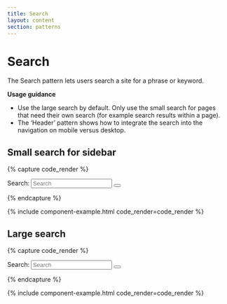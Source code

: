 ```yaml
---
title: Search
layout: content
section: patterns
---
```


# Search

The Search pattern lets users search a site for a phrase or keyword.

**Usage guidance**

- Use the large search by default. Only use the small search for pages that need their own search (for example search results within a page).
- The ‘Header’ pattern shows how to integrate the search into the navigation on mobile versus desktop.

## Small search for sidebar

{% capture code_render %}
<form action="/search" method="get" class="sidebar-search-container est-search-container col-5">
  <label for="search-input" class="visually-hidden">Search:</label>
  <input type="search" id="search-input" name="query" class="search-input" placeholder="Search" aria-label="Search" oninput="toggleClearButton('search-input', 'clear-button-small')">
  <button type="button" id="clear-button-small" class="clear-search" aria-label="Clear search" onclick="clearSearch('search-input', 'clear-button-small')" style="display:none;">
    &#x2715;
  </button>
  <button type="submit" class="search-button" aria-label="Submit search"></button>
</form>
{% endcapture %}

{% include component-example.html code_render=code_render %}

## Large search

{% capture code_render %}
<div class="large-search-wrap col-10">
  <form action="/search" method="get" class="large-search-container est-search-container">
    <label for="search-input" class="visually-hidden">Search:</label>
    <input type="search" id="large-search-input" name="query" class="search-input" placeholder="Search" aria-label="Search" oninput="showSuggestions(); toggleClearButton('large-search-input', 'clear-button-large')">
    <button type="button" id="clear-button-large" class="clear-search" aria-label="Clear search" onclick="clearSearch('large-search-input', 'clear-button-large')" style="display:none;">
      &#x2715;
    </button>
    <button type="submit" class="search-button" aria-label="Submit search"></button>
  </form>
  <div id="suggestions-container" class="suggestions-container" style="display:none;"></div>
</div>
{% endcapture %}

{% include component-example.html code_render=code_render %}

